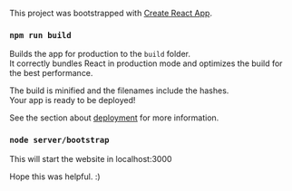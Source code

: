 This project was bootstrapped with [Create React App](https://github.com/facebook/create-react-app).

### `npm run build`

Builds the app for production to the `build` folder.<br>
It correctly bundles React in production mode and optimizes the build for the best performance.

The build is minified and the filenames include the hashes.<br>
Your app is ready to be deployed!

See the section about [deployment](https://facebook.github.io/create-react-app/docs/deployment) for more information.

### `node server/bootstrap`

This will start the website in localhost:3000

Hope this was helpful. :)
